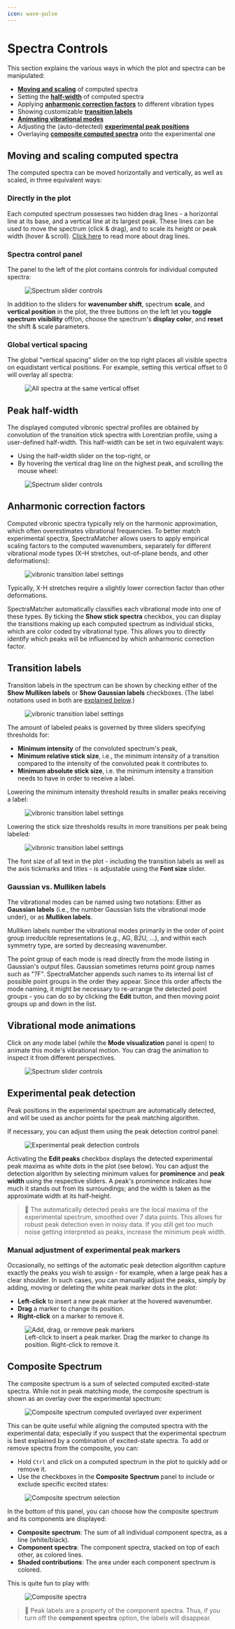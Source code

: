 ```yaml
---
icon: wave-pulse
---
```


# Spectra Controls

This section explains the various ways in which the plot and spectra can be manipulated:
* [**Moving and scaling**](#moving-and-scaling-computed-spectra) of computed spectra
* Setting the [**half-width**](#peak-half-width) of computed spectra
* Applying [**anharmonic correction factors**](#anharmonic-correction-factors) to different vibration types
* Showing customizable [**transition labels**](#transition-labels)
* [**Animating vibrational modes**](#vibrational-mode-animations)
* Adjusting the (auto-detected) [**experimental peak positions**](#experimental-peak-detection)
* Overlaying [**composite computed spectra**](#composite-spectrum) onto the experimental one

## Moving and scaling computed spectra

The computed spectra can be moved horizontally and vertically, as well as scaled, in three equivalent ways:

### Directly in the plot

Each computed spectrum possesses two hidden drag lines - a horizontal line at its base, and a vertical line at its largest peak. These lines can be used to move the spectrum (click & drag), and to scale its height or peak width (hover & scroll). [Click here](plot_controls.md#plot-drag-lines) to read more about drag lines.

### Spectra control panel

The panel to the left of the plot contains controls for individual computed spectra:

<figure><img src=".gitbook/assets/state_sliders.png" alt="Spectrum slider controls"><figcaption></figcaption></figure>

In addition to the sliders for **wavenumber shift**, spectrum **scale**, and **vertical position** in the plot, the three buttons on the left let you **toggle spectrum visibility** off/on, choose the spectrum's **display color**, and **reset** the shift & scale parameters.

### Global vertical spacing

The global "vertical spacing" slider on the top right places all visible spectra on equidistant vertical positions. For example, setting this vertical offset to 0 will overlay all spectra:

<figure><img src=".gitbook/assets/all_overlay.png" alt="All spectra at the same vertical offset"><figcaption></figcaption></figure>

## Peak half-width

The displayed computed vibronic spectral profiles are obtained by convolution of the transition stick spectra with Lorentzian profile, using a user-defined half-width. This half-width can be set in two equivalent ways:
* Using the half-width slider on the top-right, or 
* By hovering the vertical drag line on the highest peak, and scrolling the mouse wheel:

<figure><img src=".gitbook/assets/drag_line_width_scale.gif" alt="Spectrum slider controls"><figcaption></figcaption></figure>

## Anharmonic correction factors

Computed vibronic spectra typically rely on the harmonic approximation, which often overestimates vibrational frequencies. To better match experimental spectra, SpectraMatcher allows users to apply empirical scaling factors to the computed wavenumbers, separately for different vibrational mode types (X–H stretches, out-of-plane bends, and other deformations):

<figure><img src=".gitbook/assets/anharm_correction_settings.png" alt="vibronic transition label settings"><figcaption></figcaption></figure>

Typically, X-H stretches require a slightly lower correction factor than other deformations.

SpectraMatcher automatically classifies each vibrational mode into one of these types.
By ticking the **Show stick spectra** checkbox, you can display the transitions making up each computed spectrum as individual sticks, which are color coded by vibrational type. This allows you to directly identify which peaks will be influenced by which anharmonic correction factor.

## Transition labels

Transition labels in the spectrum can be shown by checking either of the **Show Mulliken labels** or **Show Gaussian labels** checkboxes. (The label notations used in both are [explained below](#gaussian-vs-mulliken-labels).)

<figure><img src=".gitbook/assets/label_settings.png" alt="vibronic transition label settings"><figcaption></figcaption></figure>

The amount of labeled peaks is governed by three sliders specifying thresholds for:
* **Minimum intensity** of the convoluted spectrum's peak,
* **Minimum relative stick size**, i.e., the minimum intensity of a transition compared to the intensity of the convoluted peak it contributes to.
* **Minimum absolute stick size**, i.e. the minimum intensity a transition needs to have in order to receive a label. 

Lowering the minimum intensity threshold results in smaller peaks receiving a label:

<figure><img src=".gitbook/assets/low_min_int.png" alt="vibronic transition label settings"><figcaption></figcaption></figure>

Lowering the stick size thresholds results in more transitions per peak being labeled:

<figure><img src=".gitbook/assets/low_stick_thr.png" alt="vibronic transition label settings"><figcaption></figcaption></figure>

The font size of all text in the plot - including the transition labels as well as the axis tickmarks and titles - is adjustable using the **Font size** slider.

### Gaussian vs. Mulliken labels

The vibrational modes can be named using two notations: Either as **Gaussian labels** (i.e., the number Gaussian lists the vibrational mode under), or as **Mulliken labels**.

Mulliken labels number the vibrational modes primarily in the order of point group irreducible representations (e.g., AG, B2U, …), and within each symmetry type, are sorted by decreasing wavenumber.

The point group of each mode is read directly from the mode listing in Gaussian's output files.
Gaussian sometimes returns point group names such as "?F". SpectraMatcher appends such names to its internal list of possible point groups in the order they appear. Since this order affects the mode naming, it might be necessary to re-arrange the detected point groups - you can do so by clicking the **Edit** button, and then moving point groups up and down in the list.

## Vibrational mode animations

Click on any mode label (while the **Mode visualization** panel is open) to animate this mode's vibrational motion. You can drag the animation to inspect it from different perspectives.

<figure><img src=".gitbook/assets/animation.gif" alt="Spectrum slider controls"><figcaption></figcaption></figure>

## Experimental peak detection

Peak positions in the experimental spectrum are automatically detected, and will be used as anchor points for the peak matching algorithm.

If necessary, you can adjust them using the peak detection control panel:

<figure><img src=".gitbook/assets/experimental_peak_detection_controls.png" alt="Experimental peak detection controls"></figure>

Activating the **Edit peaks** checkbox displays the detected experimental peak maxima as white dots in the plot (see below). You can adjust the detection algorithm by selecting minimum values for **prominence** and **peak width** using the respective sliders. A peak's prominence indicates how much it stands out from its surroundings; and the width is taken as the approximate width at its half-height.

> 📝 The automatically detected peaks are the local maxima of the experimental spectrum, smoothed over 7 data points. This allows for robust peak detection even in noisy data. If you still get too much noise getting interpreted as peaks, increase the minimum peak width.

### Manual adjustment of experimental peak markers
Occasionally, no settings of the automatic peak detection algorithm capture exactly the peaks you wish to assign - for example, when a large peak has a clear shoulder. In such cases, you can manually adjust the peaks, simply by adding, moving or deleting the white peak marker dots in the plot:
* **Left-click** to insert a new peak marker at the hovered wavenumber.
* **Drag** a marker to change its position.
* **Right-click** on a marker to remove it.

<figure><img src=".gitbook/assets/peak_edit.gif" alt="Add, drag, or remove peak markers"><figcaption>Left-click to insert a peak marker. Drag the marker to change its position. Right-click to remove it.</figcaption></figure>

## Composite Spectrum

The composite spectrum is a sum of selected computed excited-state spectra. While not in peak matching mode, the composite spectrum is shown as an overlay over the experimental spectrum:

<figure><img src=".gitbook/assets/overlay_composite.png" alt="Composite spectrum computed overlayed over experiment"></figure>

This can be quite useful while aligning the computed spectra with the experimental data; especially if you suspect that the experimental spectrum is best explained by a combination of excited-state spectra. To add or remove spectra from the composite, you can:
- Hold `Ctrl` and click on a computed spectrum in the plot to quickly add or remove it.
- Use the checkboxes in the **Composite Spectrum** panel to include or exclude specific excited states:

<figure><img src=".gitbook/assets/composite.png" alt="Composite spectrum selection"></figure>

In the bottom of this panel, you can choose how the composite spectrum and its components are displayed:
- **Composite spectrum**: The sum of all individual component spectra, as a line (white/black).
- **Component spectra**: The component spectra, stacked on top of each other, as colored lines.
- **Shaded contributions**: The area under each component spectrum is colored.

This is quite fun to play with:
<figure><img src=".gitbook/assets/composite.gif" alt="Composite spectra"></figure>

> 📝 Peak labels are a property of the component spectra. Thus, if you turn off the **component spectra** option, the labels will disappear.
